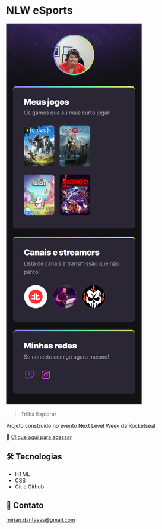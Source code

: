 # NLW eSports

![preview](./.github/preview.png)

> Trilha Explorer

Projeto construído no evento Next Level Week da Rocketseat

🔗 [Clique aqui para acessar](https://midantas.github.io/NLW-Esports-Explorer/)

## 🛠️ Tecnologias

- HTML
- CSS
- Git e Github

## 💛 Contato

mirian.dantasss@gmail.com